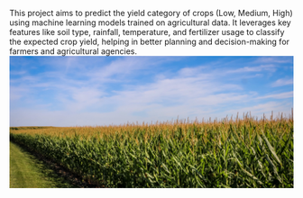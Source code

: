 This project aims to predict the yield category of crops (Low, Medium, High) using machine learning models trained on agricultural data.
It leverages key features like soil type, rainfall, temperature, and fertilizer usage to classify the expected crop yield, helping in better planning and decision-making for farmers and agricultural agencies.
![image alt](crop.webp)
